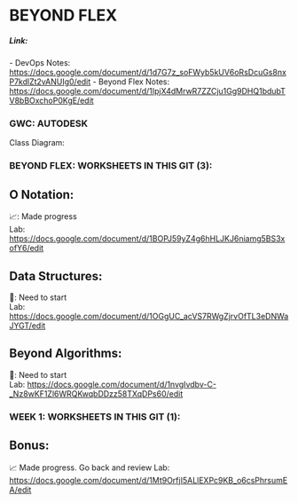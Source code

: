 # BEYOND FLEX
##### Link:  
\- DevOps Notes: https://docs.google.com/document/d/1d7G7z_soFWyb5kUV6oRsDcuGs8nxP7kdlZt2vANUIg0/edit 
\- Beyond Flex Notes: https://docs.google.com/document/d/1IpjX4dMrwR7ZZCju1Gg9DHQ1bdubTV8bBOxchoP0KgE/edit

### GWC: AUTODESK  
Class Diagram:


### BEYOND FLEX: WORKSHEETS IN THIS GIT (3):
## O Notation:  
📈: Made progress  
Lab: https://docs.google.com/document/d/1BOPJ59yZ4g6hHLJKJ6niamg5BS3xofY6/edit  
## Data Structures:  
🤔: Need to start  
Lab: https://docs.google.com/document/d/1OGgUC_acVS7RWgZjrvOfTL3eDNWaJYGT/edit  
## Beyond Algorithms:  
🤔: Need to start  
Lab: https://docs.google.com/document/d/1nvgIvdbv-C-_Nz8wKF1Zl6WRQKwqbDDzz58TXqDPs60/edit  

### WEEK 1: WORKSHEETS IN THIS GIT (1):
## Bonus:  
📈 Made progress. Go back and review
Lab: https://docs.google.com/document/d/1Mt9OrfjI5ALlEXPc9KB_o6csPhrsumEA/edit
